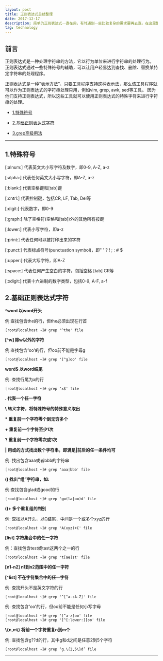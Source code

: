 ```yaml
---
layout: post
title: 正则表达式总结整理
date: 2017-12-17
description: 简单的正则表达式一直在用，有时遇到一些比较复杂的需求要再去查。在这里整理一下所有的正则表达式的内容
tag: technology
---   
```


## 前言

正则表达式是一种处理字符串的方法，它以行为单位来进行字符串的处理行为。
正则表达式通过一些特殊符号的辅助，可以让用户轻易达到查找、删除、替换某特定字符串的处理程序。

正则表达式是一种“表示方法”，只要工具程序支持这种表示法，那么该工具程序就可以作为正则表达式的字符串处理只用，例如vim, grep, awk, sed等工具。
因为他们支持正则表达式，所以这些工具就可以使用正则表达式的特殊字符来进行字符串的处理。

* [1.特殊符号](#1)

* [2.基础正则表达式字符](#2)

* [3.grep高级用法](#3)


****


<h2 id="1">1.特殊符号 </h2>

[:alnum:] 代表英文大小写字符及数字，即0-9, A-Z, a-z

[:alpha:] 代表任何英文大小写字符，即A-Z, a-z

[:blank:] 代表空格键和[tab]键

[:cntrl:] 代表控制键，包括CR, LF, Tab, Del等

[:digit:] 代表数字，即0-9

[:graph:] 除了空格符(空格和[tab])外的其他所有按键

[:lower:] 代表小写字符，即a-z

[:print:] 代表任何可以被打印出来的字符

[:punct:] 代表标点符号(punctuation symbol)，即" ' ? ! ; : # $

[:upper:] 代表大写字符，即A-Z

[:space:] 代表任何产生空白的字符，包括空格 [tab] CR等

[:xdigit:] 代表十六进制的数字类型，包括0-9, A-F, a-f


<h2 id="2">2.基础正则表达式字符 </h2>

**^word 以word开头**

例:查找包含the的行，但the必须出现在行首

    [root@localhost ~]# grep '^the' file


**[^w] 除w以外的字符**

例:查找包含'oo'的行，但oo前不能是字母g

    [root@localhost ~]# grep '[^g]oo' file


**word$ 以word结尾**

例: 查找行尾为x的行

    [root@localhost ~]# grep 'x$' file 


**. 代表一个任一字符**

**\ 转义字符，将特殊符号的特殊意义取出**

**\* 重复前一个字符零个到无穷多个**

**\+ 重复前一个字符至少1次**

**? 重复前一个字符零次或1次**

**\| 用或的方式找出数个字符串，即满足\|前后的任一条件均可**

例: 找出包含aaa或者bbb的字符串

    [root@localhost ~]# grep 'aaa|bbb' file

**() 找出“组”字符串，如:**

例:查找包含glad或good的行

    [root@localhost ~]# grep 'go(la|oo)d' file 

**()+ 多个重复组的判别**

例: 查找以A开头，以C结尾，中间是一个或多个xyz的行

    [root@localhost ~]# grep 'A(xyz)+C' file 


**[list] 字符集合中的任一字符**

例：查找包含test或tast这两个之一的行

    [root@localhost ~]# grep 't[ae]st' file


**[n1-n2] n1到n2范围中的任一字符**

**[^list] 不在字符集合中的任一字符**

例: 查找开头不是英文字符的行

    [root@localhost ~]# grep '^[^a-zA-Z]' file 

例: 查找包含'oo'的行，但oo前不能是任何小写字母

    [root@localhost ~]# grep '[^a-z]oo' file
    [root@localhost ~]# grep '[^[:lower:]]oo' file


**\\{n,m\\} 将前一个字符重复n到m个**

例: 查找包含g??d的行，其中g和d之间是任意2到5个字符

    [root@localhost ~]# grep ‘g.\{2,5\}d’ file 


***

